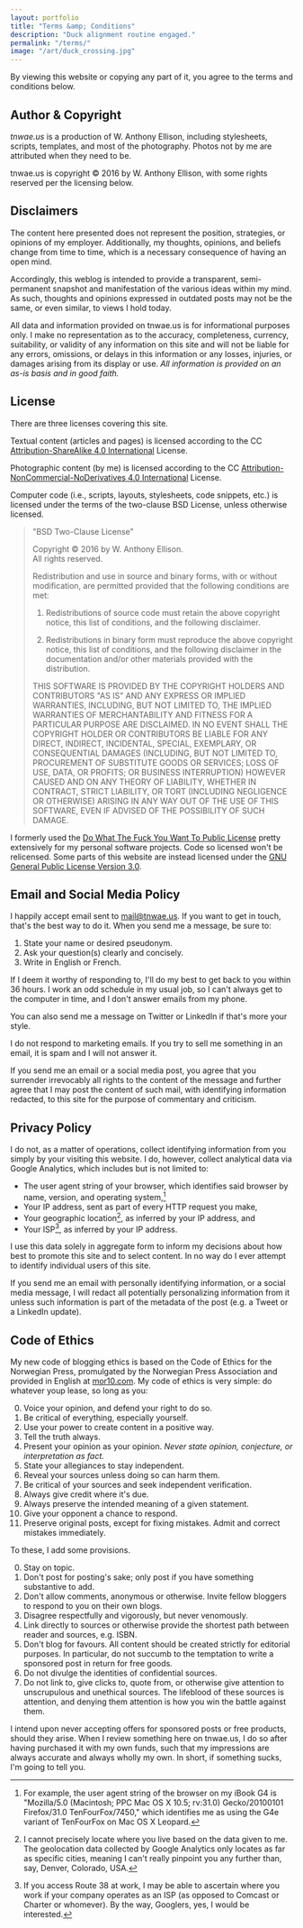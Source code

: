 ```yaml
---
layout: portfolio
title: "Terms &amp; Conditions"
description: "Duck alignment routine engaged."
permalink: "/terms/"
image: "/art/duck_crossing.jpg"
---
```

By viewing this website or copying any part of it, you agree to the terms and conditions below.

## Author & Copyright

_tnwae.us_ is a production of W. Anthony Ellison, including stylesheets,
scripts, templates, and most of the photography.  Photos not by me are
attributed when they need to be.

tnwae.us is copyright &copy; 2016 by W. Anthony Ellison, with some rights
reserved per the licensing below.

## Disclaimers

The content here presented does not represent the position, strategies,
or opinions of my employer.  Additionally, my thoughts, opinions, and
beliefs change from time to time, which is a necessary consequence of
having an open mind.

Accordingly, this weblog is intended to provide a transparent,
semi-permanent snapshot and manifestation of the various ideas within my
mind.  As such, thoughts and opinions expressed in outdated posts may
not be the same, or even similar, to views I hold today.

All data and information provided on tnwae.us is for informational
purposes  only.  I make no representation as to the accuracy,
completeness, currency, suitability, or validity of any information on
this site and will not be liable for any errors, omissions, or delays in
this information or any losses, injuries, or damages arising from its
display or use.  _All information is provided on an as-is basis and in
good faith._

<h2 id='license'>License</h2>

There are three licenses covering this site.

Textual content (articles and pages) is licensed according to the CC
[Attribution-ShareAlike 4.0 International][cc-by-sa-4.0] License.

Photographic content (by me) is licensed according to the CC
[Attribution-NonCommercial-NoDerivatives 4.0
International][cc-by-nc-nd-4.0] License.

Computer code (i.e., scripts, layouts, stylesheets, code snippets, etc.)
is licensed under the terms of the two-clause BSD License, unless
otherwise licensed.

> "BSD Two-Clause License"
>
> Copyright &copy; 2016 by W. Anthony Ellison.<br/> All rights reserved.
>
> Redistribution and use in source and binary forms, with or without
> modification, are permitted provided that the following conditions are
> met:
>
> 1. Redistributions of source code must retain the above copyright
> notice, this list of conditions, and the following disclaimer.
>
> 2. Redistributions in binary form must reproduce the above copyright
> notice, this list of conditions, and the following disclaimer in the
> documentation and/or other materials provided with the distribution.
>
> THIS SOFTWARE IS PROVIDED BY THE COPYRIGHT HOLDERS AND CONTRIBUTORS
> "AS IS" AND ANY EXPRESS OR IMPLIED WARRANTIES, INCLUDING, BUT NOT
> LIMITED TO, THE IMPLIED WARRANTIES OF MERCHANTABILITY AND FITNESS FOR
> A PARTICULAR PURPOSE ARE DISCLAIMED.  IN NO EVENT SHALL THE COPYRIGHT
> HOLDER OR CONTRIBUTORS BE LIABLE FOR ANY DIRECT, INDIRECT, INCIDENTAL,
> SPECIAL, EXEMPLARY, OR CONSEQUENTIAL DAMAGES (INCLUDING, BUT NOT
> LIMITED TO, PROCUREMENT OF SUBSTITUTE GOODS OR SERVICES; LOSS OF USE,
> DATA, OR PROFITS; OR BUSINESS INTERRUPTION) HOWEVER CAUSED AND ON ANY
> THEORY OF LIABILITY, WHETHER IN CONTRACT, STRICT LIABILITY, OR TORT
> (INCLUDING NEGLIGENCE OR OTHERWISE) ARISING IN ANY WAY OUT OF THE USE
> OF THIS SOFTWARE, EVEN IF ADVISED OF THE POSSIBILITY OF SUCH DAMAGE.

I formerly used the [Do What The Fuck You Want To Public License][wtfpl]
pretty extensively for my personal software projects.  Code so licensed
won't be relicensed.  Some parts of this website are instead licensed
under the [GNU General Public License Version 3.0][gpl3].

[cc-by-sa-4.0]: http://creativecommons.org/licenses/by-sa/4.0/deed
[cc-by-nc-nd-4.0]: http://creativecommons.org/licenses/by-nc-nd/4.0/deed
[wtfpl]: http://www.wtfpl.net
[gpl3]: https://www.gnu.org/licenses/gpl-3.0.en.html

## Email and Social Media Policy

I happily accept email sent to <mail@tnwae.us>.  If you want to get in
touch, that's the best way to do it.  When you send me a message, be
sure to:

1. State your name or desired pseudonym.
2. Ask your question(s) clearly and concisely.
3. Write in English or French.

If I deem it worthy of responding to, I'll do my best to get back to you
within 36 hours.  I work an odd schedule in my usual job, so I can't
always get to the computer in time, and I don't answer emails from my
phone.

You can also send me a message on Twitter or LinkedIn if that's more
your style.

I do not respond to marketing emails.  If you try to sell me something
in an email, it is spam and I will not answer it.

If you send me an email or a social media post, you agree that you
surrender irrevocably all rights to the content of the message and
further agree that I may post the content of such mail, with identifying
information redacted, to this site for the purpose of commentary and
criticism.

## Privacy Policy

I do not, as a matter of operations, collect identifying information
from you simply by your visiting this website.  I do, however, collect
analytical data via Google Analytics, which includes but is not limited
to:

* The user agent string of your browser, which identifies said browser by name,
  version, and operating system,[^1]
* Your IP address, sent as part of every HTTP request you make,
* Your geographic location[^2], as inferred by your IP address, and
* Your ISP[^3], as inferred by your IP address.

I use this data solely in aggregate form to inform my decisions about
how best to promote this site and to select content.  In no way do I
ever attempt to identify individual users of this site.

If you send me an email with personally identifying information, or a
social media message, I will redact all potentially personalizing
information from it unless such information is part of the metadata of
the post (e.g. a Tweet or a LinkedIn update).

## Code of Ethics

My new code of blogging ethics is based on the Code of Ethics for the
Norwegian Press, promulgated by the Norwegian Press Association and
provided in English at
[mor10.com](https://mor10.com/code-of-ethics-for-bloggers-social-media-and-content-creators/).
My code of ethics is very simple: do whatever youp lease, so long as
you:

0. Voice your opinion, and defend your right to do so.
1. Be critical of everything, especially yourself.
2. Use your power to create content in a positive way.
3. Tell the truth always.
4. Present your opinion as your opinion.  *Never state opinion, conjecture, or interpretation as fact.*
5. State your allegiances to stay independent.
6. Reveal your sources unless doing so can harm them.
7. Be critical of your sources and seek independent verification.
8. Always give credit where it's due.
9. Always preserve the intended meaning of a given statement.
10. Give your opponent a chance to respond.
11. Preserve original posts, except for fixing mistakes.  Admit and correct mistakes immediately.

To these, I add some provisions.

0. Stay on topic.
1. Don't post for posting's sake; only post if you have something substantive to add.
2. Don't allow comments, anonymous or otherwise.  Invite fellow bloggers to respond to you on their own blogs.
3. Disagree respectfully and vigorously, but never venomously.
4. Link directly to sources or otherwise provide the shortest path between reader and sources, e.g. ISBN.
5. Don't blog for favours.  All content should be created strictly for editorial purposes.  In particular, do not succumb to the temptation to write a sponsored post in return for free goods.
6. Do not divulge the identities of confidential sources.
7. Do not link to, give clicks to, quote from, or otherwise give attention to unscrupulous and unethical sources.  The lifeblood of these sources is attention, and denying them attention is how you win the battle against them.

I intend upon never accepting offers for sponsored posts or free
products, should they arise.  When I review something here on tnwae.us,
I do so after having purchased it with my own funds, such that my
impressions are always accurate and always wholly my own.  In short, if
something sucks, I'm going to tell you.

[^1]: For example, the user agent string of the browser on my iBook G4 is "Mozilla/5.0 (Macintosh; PPC Mac OS X 10.5; rv:31.0) Gecko/20100101 Firefox/31.0 TenFourFox/7450," which identifies me as using the G4e variant of TenFourFox on Mac OS X Leopard.

[^2]: I cannot precisely locate where you live based on the data given to me.  The geolocation data collected by Google Analytics only locates as far as specific cities, meaning I can't really pinpoint you any further than, say, Denver, Colorado, USA.

[^3]: If you access Route 38 at work, I may be able to ascertain where you work if your company operates as an ISP (as opposed to Comcast or Charter or whomever).  By the way, Googlers, yes, I would be interested.
